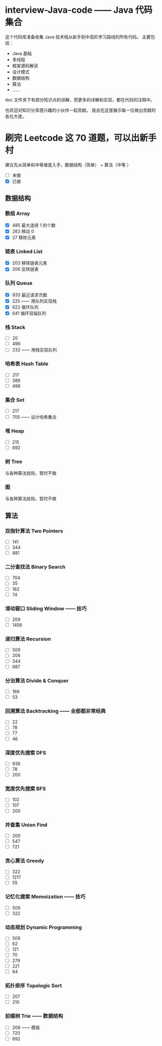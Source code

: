 # interview-Java-code —— Java 代码集合

这个代码库准备收集 Java 技术栈从新手到中高阶学习路线的所有代码。 主要包括：

- Java 基础
- 多线程
- 框架源码解读
- 设计模式
- 数据结构
- 算法
- ……

doc 文件夹下有部分知识点的讲解，而更多的详解和实现，都在代码的注释中。

也欢迎对知识分享感兴趣的小伙伴一起贡献。 我会在这里展示每一位做出贡献的各位大佬。

# 刷完 Leetcode 这 70 道题，可以出新手村

建议先从简单和中等难度入手，数据结构（简单） + 算法（中等 ）

- [ ] 未做
- [x] 已做

## 数据结构

### 数组 Array

- [x] 485 最大连续 1 的个数
- [x] 283 移动 0
- [x] 27 移除元素

### 链表 Linked List

- [x] 203 移除链表元素
- [x] 206 反转链表

### 队列 Queue

- [x] 933 最近请求次数
- [x] 225 —— 用队列实现栈
- [x] 622 循环队列
- [x] 641 循环双端队列

### 栈 Stack

- [ ] 20
- [ ] 496
- [ ] 232 —— 用栈实现队列

### 哈希表 Hash Table

- [ ] 217
- [ ] 389
- [ ] 496

### 集合 Set

- [ ] 217
- [ ] 705 —— 设计哈希集合

### 堆 Heap

- [ ] 215
- [ ] 692

### 树 Tree

与各种算法挂钩，暂时不做

### 图

与各种算法挂钩，暂时不做

## 算法

### 双指针算法 Two Pointers

- [ ] 141
- [ ] 344
- [ ] 881

### 二分查找法 Binary Search

- [ ] 704
- [ ] 35
- [ ] 162
- [ ] 74

### 滑动窗口 Sliding Window —— 技巧

- [ ] 209
- [ ] 1456

### 递归算法 Recursion

- [ ] 509
- [ ] 206
- [ ] 344
- [ ] 687

### 分治算法 Divide & Conquer

- [ ] 169
- [ ] 53

### 回溯算法 Backtracking —— 全部都非常经典

- [ ] 22
- [ ] 78
- [ ] 77
- [ ] 46

### 深度优先搜索 DFS

- [ ] 938
- [ ] 78
- [ ] 200

### 宽度优先搜索 BFS

- [ ] 102
- [ ] 107
- [ ] 200

### 并查集 Union Find

- [ ] 200
- [ ] 547
- [ ] 721

### 贪心算法 Greedy

- [ ] 322
- [ ] 1217
- [ ] 55

### 记忆化搜索 Memoization —— 技巧

- [ ] 509
- [ ] 322

### 动态规划 Dynamic Programming

- [ ] 509
- [ ] 62
- [ ] 121
- [ ] 70
- [ ] 279
- [ ] 221
- [ ] 64

### 拓扑排序 Topologic Sort

- [ ] 207
- [ ] 210

### 前缀树 Trie —— 数据结构

- [ ] 208 —— 模板
- [ ] 720
- [ ] 692
